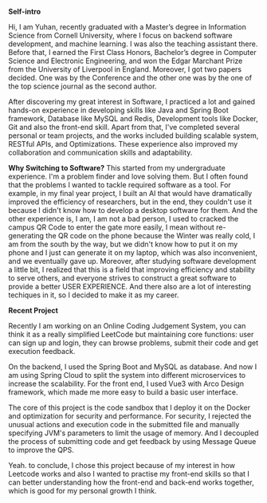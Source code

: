 **Self-intro**

Hi, I am Yuhan,  recently graduated with a Master’s degree in Information Science from Cornell University, where I focus on backend software development, and machine learning. I was also the teaching assistant there. Before that, I earned the First Class Honors, Bachelor’s degree in Computer Science and Electronic Engineering, and won the Edgar Marchant Prize from the University of Liverpool in England.  Moreover, I got two papers decided. One was by the Conference and the other one was by the one of the top science journal as the second author.

After discovering my great interest in Software, I practiced a lot and gained hands-on experience in developing skills like Java and Spring Boot framework, Database like MySQL and Redis, Development tools like Docker, Git and also the front-end skill. Apart from that, I've completed several personal or team projects, and the works included building scalable system, RESTful APIs, and Optimizations. These experience also improved my collaboration and communication skills and adaptability. 



**Why Switching to Software?**
This started from my undergraduate experience. I'm a problem finder and love solving them. But I often found that the problems I wanted to tackle required software as a tool. For example, in my final year project, I built an AI that would have dramatically improved the efficiency of researchers, but in the end, they couldn't use it because I didn't know how to develop a desktop software for them. And the other experience is,  I am, I am not a bad person, I used to cracked the campus QR Code to enter the gate more easily, I mean without re-generating the QR code on the phone because the Winter was really cold, I am from the south by the way, but we didn't know how to put it on my phone and I just can generate it on my laptop, which was also inconvenient, and we eventually gave up.
Moreover, after studying software development a little bit, I realized that this is a field that improving efficiency and stability to serve others, and everyone strives to construct a great software to provide a better USER EXPERIENCE. And there also are a lot of interesting techiques in it, so I decided to make it as my career.



**Recent Project**

Recently I am working on an Online Coding Judgement System, you can think it as a really simplified LeetCode but maintaining core functions: user can sign up and login, they can browse problems, submit their code and get execution feedback. 

On the backend, I used the Spring Boot and MySQL as database. And now I am using Spring Cloud to split the system into different microservices to increase the scalability. For the front end, I used Vue3 with Arco Design framework, which made me more easy to build a basic user interface.

The core of this project is the code sandbox that I deploy it on the Docker and optimization for security and performance. For security, I rejected the unusual actions and execution code in the submitted file and manually specifying JVM's parameters to limit the usage of memory. And I decoupled the process of submitting code and get feedback by using Message Queue to improve the QPS.

Yeah. to conclude, I chose this project because of my interest in how Leetcode works and also I wanted to practise my front-end skills so that I can better understanding how the front-end and back-end works together, which is good for my personal growth I think.
